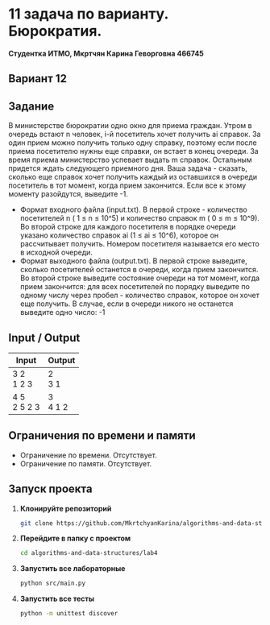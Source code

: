 # 11 задача по варианту. Бюрократия.
**Студентка ИТМО,  Мкртчян Карина Геворговна  466745**  

## Вариант 12

## Задание 
В министерстве бюрократии одно окно для приема граждан. Утром в очередь
встают n человек, i-й посетитель хочет получить ai справок. За один прием можно
получить только одну справку, поэтому если после приема посетителю нужны
еще справки, он встает в конец очереди. За время приема министерство успевает
выдать m справок. Остальным придется ждать следующего приемного дня. Ваша
задача - сказать, сколько еще справок хочет получить каждый из оставшихся
в очереди посетитель в тот момент, когда прием закончится. Если все к этому
моменту разойдутся, выведите -1.
- Формат входного файла (input.txt). В первой строке - количество посетителей n ( 1 ≤ n ≤ 10^5) и количество справок m ( 0 ≤ m ≤ 10^9).
Во второй строке для каждого посетителя в порядке очереди указано количество справок ai (1 ≤ ai ≤ 10^6), которое он рассчитывает получить.
Номером посетителя называется его место в исходной очереди.
- Формат выходного файла (output.txt). В первой строке выведите, сколько
посетителей останется в очереди, когда прием закончится. Во второй строке выведите состояние очереди на тот момент, когда прием закончится: для
всех посетителей по порядку выведите по одному числу через пробел - количество справок, которое он хочет еще получить. В случае, если в очереди
никого не останется выведите одно число: -1

## Input / Output 

| Input             | Output        |
|-------------------|---------------|
| 3 2 <br/> 1 2 3   | 2 <br/> 3 1   |
| 4 5 <br/> 2 5 2 3 | 3 <br/> 4 1 2 |

## Ограничения по времени и памяти

- Ограничение по времени. Отсутствует.
- Ограничение по памяти. Отсутствует.


## Запуск проекта
1. **Клонируйте репозиторий**
   ```bash
   git clone https://github.com/MkrtchyanKarina/algorithms-and-data-structures.git
   ```
2. **Перейдите в папку с проектом**
   ```bash
   cd algorithms-and-data-structures/lab4
   ```
3. **Запустить все лабораторные**
    ```bash
   python src/main.py
   ```
4. **Запустить все тесты**
    ```bash
   python -m unittest discover
   ```